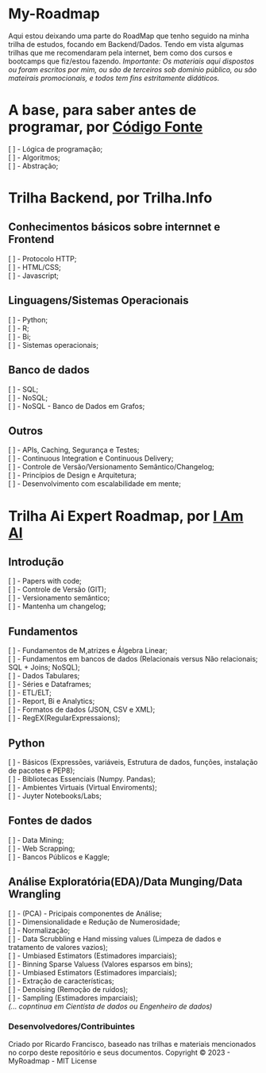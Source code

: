 # My-Roadmap

Aqui estou deixando uma parte do RoadMap que tenho seguido na minha trilha de estudos, focando em Backend/Dados.
Tendo em vista algumas trilhas que me recomendaram pela internet, bem como dos cursos e bootcamps que fiz/estou fazendo.
_Importante: Os materiais aqui dispostos ou foram escritos por mim, ou são de terceiros sob domínio público, ou são mateirais promocionais, e todos tem fins estritamente didáticos._

# A base, para saber antes de programar, por [Código Fonte](https://www.youtube.com/watch?v=BTENKdRVS2U)
[ ] - Lógica de programação;  
[ ] - Algoritmos;  
[ ] - Abstração;  

# Trilha Backend, por Trilha.Info

## Conhecimentos básicos sobre internnet e Frontend
[ ] - Protocolo HTTP;  
[ ] - HTML/CSS;  
[ ] - Javascript;  
## Linguagens/Sistemas Operacionais
[ ] - Python;  
[ ] - R;  
[ ] - Bi;  
[ ] - Sistemas operacionais;  
## Banco de dados
[ ] - SQL;  
[ ] - NoSQL;  
[ ] - NoSQL - Banco de Dados em Grafos;  
## Outros
[ ] - APIs, Caching, Segurança e Testes;  
[ ] - Continuous Integration e Continuous Delivery;  
[ ] - Controle de Versão/Versionamento Semântico/Changelog;  
[ ] - Princípios de Design e Arquitetura;  
[ ] - Desenvolvimento com escalabilidade em mente;  

# Trilha Ai Expert Roadmap, por [I Am AI](https://i.am.ai/)

## Introdução
[ ] - Papers with code;  
[ ] - Controle de Versão (GIT);  
[ ] - Versionamento semântico;  
[ ] - Mantenha um changelog;  
## Fundamentos
[ ] - Fundamentos de M,atrizes e Álgebra Linear;  
[ ] - Fundamentos em bancos de dados (Relacionais versus Não relacionais; SQL + Joins; NoSQL);  
[ ] - Dados Tabulares;  
[ ] - Séries e Dataframes;  
[ ] - ETL/ELT;  
[ ] - Report, Bi e Analytics;  
[ ] - Formatos de dados (JSON, CSV e XML);  
[ ] - RegEX(RegularExpressaions);  
## Python
[ ] - Básicos (Expressões, variáveis, Estrutura de dados, funções, instalação de pacotes e PEP8);  
[ ] - Bibliotecas Essenciais (Numpy. Pandas);  
[ ] - Ambientes Virtuais (Virtual Enviroments);  
[ ] - Juyter Notebooks/Labs;
## Fontes de dados
[ ] - Data Mining;  
[ ] - Web Scrapping;  
[ ] - Bancos Públicos e Kaggle;  
## Análise Exploratória(EDA)/Data Munging/Data Wrangling
[ ] - (PCA) - Pricipais componentes de Análise;  
[ ] - Dimensionalidade e Redução de Numerosidade;  
[ ] - Normalização;  
[ ] - Data Scrubbling e Hand missing values (Limpeza de dados e tratamento de valores vazios);  
[ ] - Umbiased Estimators (Estimadores imparciais);  
[ ] - Binning Sparse Valuess (Valores esparsos em bins);  
[ ] - Umbiased Estimators (Estimadores imparciais);  
[ ] - Extração de características;  
[ ] - Denoising (Remoção de ruídos);  
[ ] - Sampling (Estimadores imparciais);  
_(... copntinua em Cientísta de dados ou Engenheiro de dados)_  
### Desenvolvedores/Contribuintes
Criado por Ricardo Francisco, baseado nas trilhas e materiais mencionados no corpo deste repositório e seus documentos. 
Copyright © 2023 - MyRoadmap - MIT License
